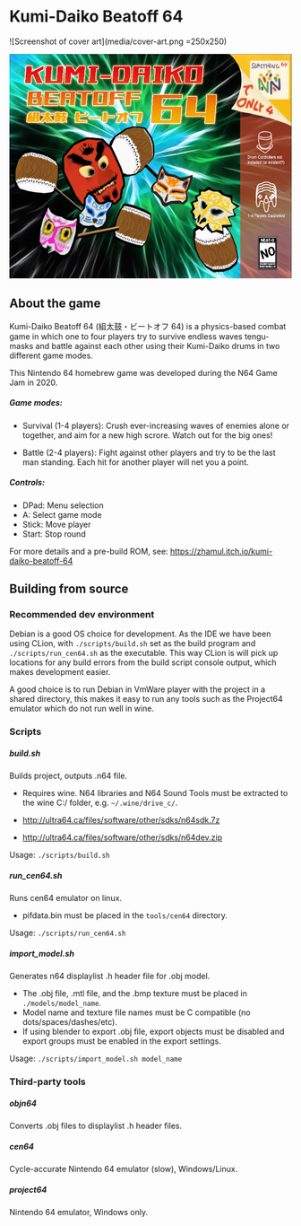 # Kumi-Daiko Beatoff 64

![Screenshot of cover art](media/cover-art.png =250x250)

<img src="media/cover-art.png" height="400" alt="Screenshot of cover art"/>

## About the game

Kumi-Daiko Beatoff 64 (組太鼓・ビートオフ 64) is a physics-based combat game in which one to four players try to survive endless waves tengu-masks and battle against each other using their Kumi-Daiko drums in two different game modes.

This Nintendo 64 homebrew game was developed during the N64 Game Jam in 2020.

##### Game modes:
- Survival (1-4 players): Crush ever-increasing waves of enemies alone or together, and aim for a new high scrore. Watch out for the big ones!

- Battle (2-4 players): Fight against other players and try to be the last man standing. Each hit for another player will net you a point.

##### Controls:

- DPad: Menu selection
- A: Select game mode
- Stick: Move player
- Start: Stop round

For more details and a pre-build ROM, see:
https://zhamul.itch.io/kumi-daiko-beatoff-64

## Building from source

### Recommended dev environment

Debian is a good OS choice for development. As the IDE we have been using CLion, with `./scripts/build.sh` set as the build program and `./scripts/run_cen64.sh` as the executable. This way CLion is will pick up locations for any build errors from the build script console output, which makes development easier.

A good choice is to run Debian in VmWare player with the project in a shared directory, this makes it easy to run any tools such as the Project64 emulator which do not run well in wine.

### Scripts

##### build.sh
Builds project, outputs .n64 file. 

- Requires wine. N64 libraries and N64 Sound Tools must be extracted to the wine C:/ folder, e.g. `~/.wine/drive_c/`.

- http://ultra64.ca/files/software/other/sdks/n64sdk.7z
- http://ultra64.ca/files/software/other/sdks/n64dev.zip

Usage: `./scripts/build.sh`

##### run_cen64.sh
Runs cen64 emulator on linux. 

- pifdata.bin must be placed in the `tools/cen64` directory.

Usage: `./scripts/run_cen64.sh`

##### import_model.sh
Generates n64 displaylist .h header file for .obj model.
- The .obj file, .mtl file, and the .bmp texture must be placed in `./models/model_name`.
- Model name and texture file names must be C compatible (no dots/spaces/dashes/etc).
- If using blender to export .obj file, export objects must be disabled and export groups must be enabled in the export settings.


Usage: `./scripts/import_model.sh model_name`

### Third-party tools

##### objn64
Converts .obj files to displaylist .h header files.

##### cen64
Cycle-accurate Nintendo 64 emulator (slow), Windows/Linux.

##### project64
Nintendo 64 emulator, Windows only.

